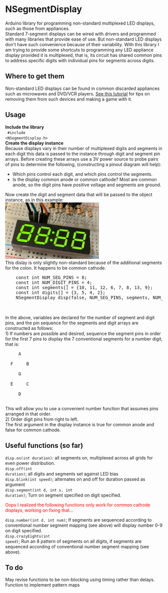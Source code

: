 # NSegmentDisplay
Arduino library for programming non-standard multiplexed LED displays, such as those from appliances.<br />
Standard 7-segment displays can be wired with drivers and programmed with many libraries that provide ease of use. But non-standard LED displays don't have such convenience because of their variability. With this library I am trying to provide some shortcuts to programming any LED appliance display provided it is multiplexed, that is, its circuit has shared common pins to address specific digits with individual pins for segments across digits. 
## Where to get them
Non-standard LED displays can be found in common discarded appliances such as microwaves and DVD/VCR players. <a href="https://metatek.blogspot.com/2020/06/hacking-non-standard-7-segment-displays.html" target="_blank">See this tutorial</a> for tips on removing them from such devices and making a game with it.
## Usage
<b>Include the library</b><br />
<code>
  #include <NSegmentDisplay.h>
  </code>
  <br />
  <b>Create the display instance</b><br />
Because displays vary in their number of multiplexed digits and segments in each digit this data is passed to the instance through digit and segment pin arrays. Before creating these arrays use a 3V power source to probe pairs of pins to determine the following, (constructing a pinout diagram will help):<br />
  <ul>
    <li>Which pins control each digit, and which pins control the segments.</li>
    <li>Is the display common anode or common cathode? Most are common anode, so the digit pins have positive voltage and segments are ground.</li>
  </ul>
Now create the digit and segment data that will be passed to the object instance, as in this example:<br />
  <img src="IMG_5969.JPG" width="300"><br />
  This dislay is only slightly non-standard because of the additional segments for the colon. It happens to be common cathode.
  <pre>
    const int NUM_SEG_PINS = 8;
    const int NUM_DIGIT_PINS = 4;
    const int segments[] = {10, 11, 12, 6, 7, 8, 13, 9};
    const int digits[] = {3, 5, 4, 2};
    NSegmentDisplay disp(false, NUM_SEG_PINS, segments, NUM_DIGIT_PINS, digits);
  </pre>
  <br />
  In the above, variables are declared for the number of segment and digit pins, and the pin sequence for the segments and digit arrays are constructed as follows:<br />
  1) If numbers are possible and desired, sequence the segment pins in order for the first 7 pins to display the 7 conventional segments for a number digit, that is:
  <pre>
     A<br />
  F     B<br />
     G<br />
  E     C<br />
     D
     </pre>
  This will allow you to use a convenient number function that assumes pins arranged in that order.<br />
  2) Order digit pins from right to left.<br />
  The first argument in the display instance is true for common anode and false for common cathode.
	
  ## Useful functions (so far)
  <code>disp.on(int duration)</code>: all segments on, multiplexed across all grids for even power distribution.<br />
	<code>disp.off(int duration)</code>; all digits and segments set against LED bias<br />
	<code>disp.blink(int speed)</code>; alternates on and off for duration passed as argument<br />
	<code>disp.segment(int d, int s, int duration)</code>; Turn on segment specified on digit specified.<br />
	<p style="color:red;">Oops I realized the following functions only work for common cathode displays, working on fixing that...</p>
	<code>disp.number(int d, int num)</code>; If segments are sequenced according to conventional number segment mapping (see above) will display number 0-9 on digit specified.<br />
	<code>disp.crazyEights(int speed)</code>; Run an 8 pattern of segments on all digits, if segments are sequenced according of conventional number segment mapping (see above).
  ## To do
  May revise functions to be non-blocking using timing rather than delays.<br />
  Function to implement pattern maps
